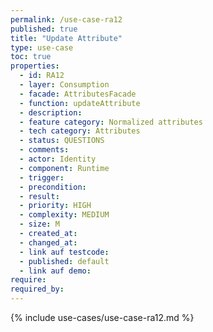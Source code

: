 ```yaml
---
permalink: /use-case-ra12
published: true
title: "Update Attribute"
type: use-case
toc: true
properties:
  - id: RA12
  - layer: Consumption
  - facade: AttributesFacade
  - function: updateAttribute
  - description:
  - feature category: Normalized attributes
  - tech category: Attributes
  - status: QUESTIONS
  - comments:
  - actor: Identity
  - component: Runtime
  - trigger:
  - precondition:
  - result:
  - priority: HIGH
  - complexity: MEDIUM
  - size: M
  - created_at:
  - changed_at:
  - link auf testcode:
  - published: default
  - link auf demo:
require:
required_by:
---
```


{% include use-cases/use-case-ra12.md %}

